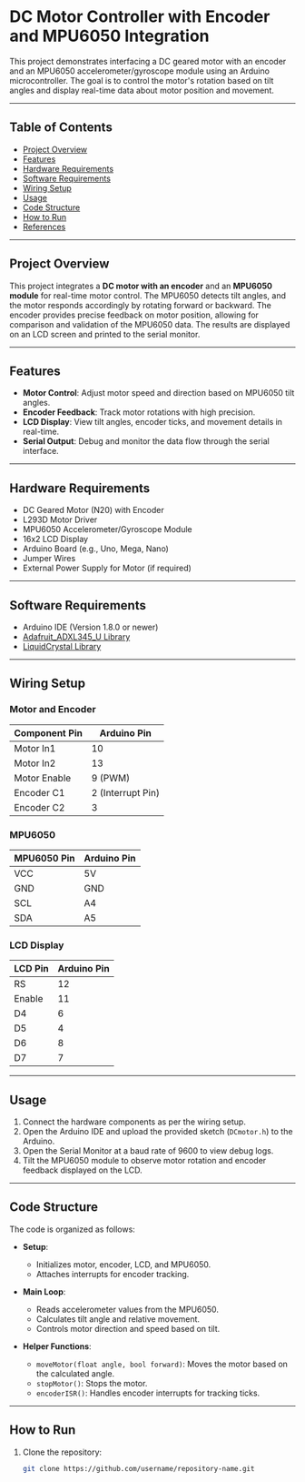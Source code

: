 # DC Motor Controller with Encoder and MPU6050 Integration

This project demonstrates interfacing a DC geared motor with an encoder and an MPU6050 accelerometer/gyroscope module using an Arduino microcontroller. The goal is to control the motor's rotation based on tilt angles and display real-time data about motor position and movement.

---

## Table of Contents
- [Project Overview](#project-overview)
- [Features](#features)
- [Hardware Requirements](#hardware-requirements)
- [Software Requirements](#software-requirements)
- [Wiring Setup](#wiring-setup)
- [Usage](#usage)
- [Code Structure](#code-structure)
- [How to Run](#how-to-run)
- [References](#references)

---

## Project Overview

This project integrates a **DC motor with an encoder** and an **MPU6050 module** for real-time motor control. The MPU6050 detects tilt angles, and the motor responds accordingly by rotating forward or backward. The encoder provides precise feedback on motor position, allowing for comparison and validation of the MPU6050 data. The results are displayed on an LCD screen and printed to the serial monitor.

---

## Features

- **Motor Control**: Adjust motor speed and direction based on MPU6050 tilt angles.
- **Encoder Feedback**: Track motor rotations with high precision.
- **LCD Display**: View tilt angles, encoder ticks, and movement details in real-time.
- **Serial Output**: Debug and monitor the data flow through the serial interface.

---

## Hardware Requirements

- DC Geared Motor (N20) with Encoder
- L293D Motor Driver
- MPU6050 Accelerometer/Gyroscope Module
- 16x2 LCD Display
- Arduino Board (e.g., Uno, Mega, Nano)
- Jumper Wires
- External Power Supply for Motor (if required)

---

## Software Requirements

- Arduino IDE (Version 1.8.0 or newer)
- [Adafruit_ADXL345_U Library](https://github.com/adafruit/Adafruit_ADXL345)
- [LiquidCrystal Library](https://www.arduino.cc/en/Reference/LiquidCrystal)

---

## Wiring Setup

### Motor and Encoder
| Component Pin   | Arduino Pin |
|------------------|-------------|
| Motor In1        | 10          |
| Motor In2        | 13          |
| Motor Enable     | 9 (PWM)     |
| Encoder C1       | 2 (Interrupt Pin) |
| Encoder C2       | 3           |

### MPU6050
| MPU6050 Pin | Arduino Pin |
|-------------|-------------|
| VCC         | 5V          |
| GND         | GND         |
| SCL         | A4          |
| SDA         | A5          |

### LCD Display
| LCD Pin      | Arduino Pin |
|--------------|-------------|
| RS           | 12          |
| Enable       | 11          |
| D4           | 6           |
| D5           | 4           |
| D6           | 8           |
| D7           | 7           |

---

## Usage

1. Connect the hardware components as per the wiring setup.
2. Open the Arduino IDE and upload the provided sketch (`DCmotor.h`) to the Arduino.
3. Open the Serial Monitor at a baud rate of 9600 to view debug logs.
4. Tilt the MPU6050 module to observe motor rotation and encoder feedback displayed on the LCD.

---

## Code Structure

The code is organized as follows:

- **Setup**:
  - Initializes motor, encoder, LCD, and MPU6050.
  - Attaches interrupts for encoder tracking.
  
- **Main Loop**:
  - Reads accelerometer values from the MPU6050.
  - Calculates tilt angle and relative movement.
  - Controls motor direction and speed based on tilt.

- **Helper Functions**:
  - `moveMotor(float angle, bool forward)`: Moves the motor based on the calculated angle.
  - `stopMotor()`: Stops the motor.
  - `encoderISR()`: Handles encoder interrupts for tracking ticks.

---

## How to Run

1. Clone the repository:
   ```bash
   git clone https://github.com/username/repository-name.git
